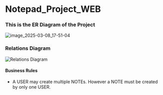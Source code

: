 # Notepad_Project_WEB


### **This is the ER Diagram of the Project**

![image_2025-03-08_17-51-04](https://github.com/user-attachments/assets/62e69d55-8c90-4eb8-8f57-e7e331630326)


### **Relations Diagram**

![Relations Diagram](https://github.com/user-attachments/assets/c3e72744-43d7-40fb-814b-198d29a61583)

#### Business Rules

- A USER may create multiple NOTEs. However a NOTE must be created by only one USER.
